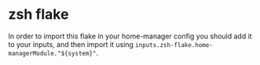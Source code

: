 # zsh flake

In order to import this flake in your home-manager config you should add it to your inputs, and then import it using `inputs.zsh-flake.home-managerModule."${system}"`.
